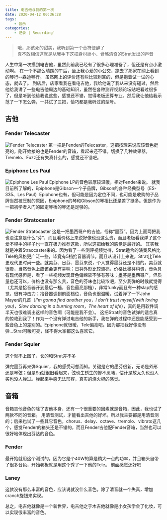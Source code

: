 ```yaml
---
title: 电吉他与我的第一次
date: 2020-04-12 00:36:28
tags:
    - 音乐
categories:
    - 记录 | Recording'
---
```


> 哦，那该死的甜美，我听到第一个音符便醉了  
> 真不敢相信这就是从我手下这把身材娇小、骨骼清奇的Strat发出的声音

<!-- more -->

人生中第一次摸到电吉他，虽然此前我已经有了很多心理准备了，但还是有点小激动啊。
在一个不那么晴朗的午后，坐上我心爱的小公交，跑去了那家在网上看到的琴行--森迪琴行。
虽然网上的评价还有些比较刺耳的，但是抱着试一试的心态，就去了。
到店后，店家看我在看电吉他，我给他说了我从来没有碰过，然后他给我讲了一些电吉他周边的基础知识，虽然在各种测评视频论坛贴吧看过很多了，但是听到他给我说这些，感觉还不错，觉得老板还算专业。然后我让他给我示范了一下怎么弹，一共试了三把，恰巧都是我听过的型号。

## 吉他

### Fender Telecaster
![Fender Telecaster](https://hexo-blog-oliv.oss-cn-beijing.aliyuncs.com/202103/Meeting-electric-guitar/Tele.jpg)
第一把是Fender的Telecaster，这把按理来说应该音色挺亮的，刚开始接的也是Fender的音箱，看起来还不错。切换了几种效果器，Tremelo、Fuzz还有失真什么的，感觉还不错吧。

### Epiphone Les Paul
![Epiphone Les Paul](https://hexo-blog-oliv.oss-cn-beijing.aliyuncs.com/202103/Meeting-electric-guitar/Epiphone.jpg)
Epiphone LP的音色较厚较温暖，相对Fender来说。
就我目前所了解的，Epiphone是Gibson一个子品牌，Gibson的各种经典型号（ES-335、Les Paul）Epiphone也有，但可能是因为定位不同，也可能是收购的子品牌当然被压制的原因，Epiphone的琴和Gibson的琴相比还是差了挺多。但是作为一把初学者入门的固定琴桥的琴还是足够的。

### Fender Stratocaster
![Fender Stratocaster](https://hexo-blog-oliv.oss-cn-beijing.aliyuncs.com/202103/Meeting-electric-guitar/Strat.png)
这是一把墨西哥产的吉他，俗称“墨芬”。因为上面两把我也没注意是什么“芬”，而且看价格上来说好像也没这么贵，而且老板看我弹了这个爱不释手的样子也一直在极力推荐这款，所以这把给我的感觉是最好的。
其实我就是冲着Straocaster来的。因为看了一些测评视频觉得，Strat适合的演奏风格比Tele的风格更广泛一些，毕竟有5档拾音器调节。而且从设计上来说，Strat比Tele更现代更时尚一些。就美芬、日芬、墨芬来说，个人觉得墨芬还是不错的。美芬就很贵，当然音色上应该会更有芬味；日芬外形比较漂亮，价格比墨芬稍贵，音色具有现代感但是，看了一些视频发现音色偏绵软不够有芬味；墨芬是墨西哥产，但质量也还可以，价格也没有那么贵，音色的芬味也比较浓吧，至少我弹的时候就觉得（尤其是拾音器开到最后一档，音色最亮那档），非常funky而且有一种slap的感觉，很有冲击力；拾音器调到前面档位，音色也很温暖，试着弹了一下John Mayer的几首（*I'm gonna find another you*，*I don't trust myself(with loving you)*，*Slow dancing in a burning room*，*The heart of life*），真的是用软件调半天也很难调出这样的音色啊（可能是我不会）。
这把Strat的音色试弹的适合真的惊艳到我了！作为一个没有弹过电吉他的新手，我在弹的过程中还是能感受到一些音色上的差别的。Epiphone就很暖，Tele偏亮吧，因为那把我好像没有弹...Strat可暖可亮，怪不得大家都这么喜欢它。

### Fender Squier
这个就不上图了，长的和Strat差不多   

弹完墨芬再来弹Squier，我的感受可想而知。关键是它的墨芬很新，无论是外形还是琴弦；但是Sq就很旧看起来，弦也生锈生的惨不忍睹，估计是放太久也没人买也没人弹过。弹起来手感无法形容，真实的烧火棍的感觉。


## 音箱

音箱吉他音色的除了吉他本身，还有一个很重要的因素就是音箱，因此，我也试了两款不同的音箱。
用清音测试，才能看出吉他的好坏。所以我主要都是用清音测的；后来也试了一些其它音色，chorus、delay、octave、tremolo、vibrato这几个，感觉Fender的箱头还是不错的，而且Fender吉他配Fender音箱，当然也可以很好地体现出芬达的音色。

### Fender

最开始就用这个测试的。因为它是个40W的算是稍大一点的功率，并且箱头自带了很多音色，开始老板就是用这个秀了一下他的Tele。
前面感觉还好吧

### Laney

这款没有那么丰富的音色，应该说就没什么音色。除了清音就一个失真，增加cranch旋钮来实现。


总之，电吉他就像是一个新世界，电吉他之于木吉他就像是小女孩学会了化妆，可以实现很丰富的音色。


